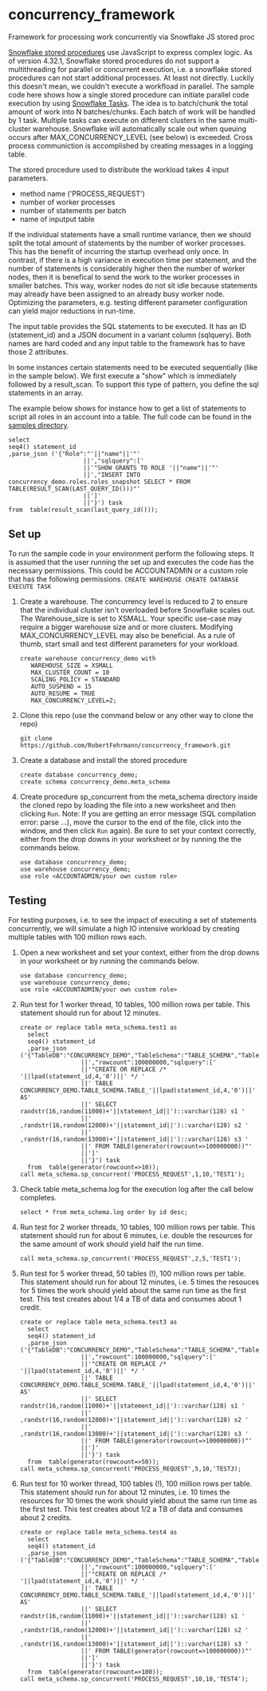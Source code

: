 # concurrency_framework
Framework for processing work concurrently via Snowflake JS stored proc 


[Snowflake stored procedures](https://docs.snowflake.com/en/sql-reference/stored-procedures-overview.html) use JavaScript to express complex logic. As of version 4.32.1, Snowflake stored procedures do not support a multithreading for parallel or concurrent execution, i.e. a snowflake stored procedures can not start additional processes. At least not directly. Luckily this doesn't mean, we couldn't execute a workfload in parallel. The sample code here shows how a single stored procedure can initiate parallel code execution by using [Snowflake Tasks](https://docs.snowflake.com/en/user-guide/tasks-intro.html). The idea is to batch/chunk the total amount of work into N batches/chunks. Each batch of work will be handled by 1 task. Multiple tasks can execute on different clusters in the same multi-cluster warehouse. Snowflake will automatically scale out when queuing occurs after MAX_CONCURRENCY_LEVEL (see below) is exceeded. Cross process communiction is accomplished by creating messages in a logging table.

The stored procedure used to distribute the workload takes 4 input parameters.
* method name ('PROCESS_REQUEST') 
* number of worker processes
* number of statements per batch
* name of inputput table 

If the individual statements have a small runtime variance, then we should split the total amount of statements by the number of worker processes. This has the benefit of incurring the startup overhead only once. In contrast, if there is a high variance in execution time per statement, and the number of statements is considerably higher then the number of worker nodes, then it is benefical to send the work to the worker processes in smaller batches. This way, worker nodes do not sit idle because statements may already have been assigned to an already busy worker node. Optimizing the parameters, e.g. testing different parameter configuration can yield major reductions in run-time.

The input table provides the SQL statements to be executed. It has an ID (statement_id) and a JSON document in a variant column (sqlquery). Both names are hard coded and any input table to the framework has to have those 2 attributes. 

In some instances certain statements need to be executed sequentially (like in the sample below). We first execute a "show" which is immediately followed by a result_scan. To support this type of pattern, you define the sql statements in an array.

The example below shows for instance how to get a list of statements to script all roles in an account into a table. The full code can be found in the [samples directory](samples).

```
select 
seq4() statement_id
,parse_json ('{"Role":"'||"name"||'"'
                     ||',"sqlquery":['
                     ||'"SHOW GRANTS TO ROLE '||"name"||'"'
                     ||',"INSERT INTO concurrency_demo.roles.roles_snapshot SELECT * FROM TABLE(RESULT_SCAN(LAST_QUERY_ID()))"'
                     ||']'
                     ||'}') task
from  table(result_scan(last_query_id()));
```

## Set up
To run the sample code in your environment perform the following steps. It is assumed that the user running the set up and executes the code has the necessary permissions. This could be ACCOUNTADMIN or a custom role that has the following permissions.
    ```
    CREATE WAREHOUSE
    CREATE DATABASE
    EXECUTE TASK
    ```
1. Create a warehouse. The concurrency level is reduced to 2 to ensure that the individual cluster isn't overloaded before Snowflake scales out. The Warehouse_size is set to XSMALL. Your specific use-case may require a bigger warehouse size and or more clusters. Modifying MAX_CONCURRENCY_LEVEL may also be beneficial. As a rule of thumb, start small and test different parameters for your workload.   
    ```
    create warehouse concurrency_demo with
       WAREHOUSE_SIZE = XSMALL
       MAX_CLUSTER_COUNT = 10
       SCALING_POLICY = STANDARD
       AUTO_SUSPEND = 15
       AUTO_RESUME = TRUE
       MAX_CONCURRENCY_LEVEL=2;
    ```
1. Clone this repo (use the command below or any other way to clone the repo)
    ```
    git clone https://github.com/RobertFehrmann/concurrency_framework.git
    ```
1. Create a database and install the stored procedure 
    ```
    create database concurrency_demo;
    create schema concurrency_demo.meta_schema
    ```
1. Create procedure sp_concurrent from the meta_schema directory inside the cloned repo by loading the file into a new worksheet and then clicking `Run`. Note: If you are getting an error message (SQL compilation error: parse ...), move the cursor to the end of the file, click into the window, and then click `Run` again). Be sure to set your context correctly, either from the drop downs in your worksheet or by running the the commands below.
    ```
    use database concurrency_demo;
    use warehouse concurrency_demo;
    use role <ACCOUNTADMIN/your own custom role>
    ```

## Testing

For testing purposes, i.e. to see the impact of executing a set of statements concurrently, we will simulate a high IO intensive workload by creating multiple tables with 100 million rows each. 

1. Open a new worksheet and set your context, either from the drop downs in your worksheet or by running the commands below.  
    ```
    use database concurrency_demo;
    use warehouse concurrency_demo;
    use role <ACCOUNTADMIN/your own custom role>
    ```
1. Run test for 1 worker thread, 10 tables, 100 million rows per table. This statement should run for about 12 minutes.
    ```
    create or replace table meta_schema.test1 as 
      select 
      seq4() statement_id
      ,parse_json ('{"TableDB":"CONCURRENCY_DEMO","TableSchema":"TABLE_SCHEMA","Table":"TABLE_'||lpad(statement_id,4,'0')||'"'
                     ||',"rowcount":100000000,"sqlquery":['
                     ||'"CREATE OR REPLACE /* '||lpad(statement_id,4,'0')||' */ '
                     ||' TABLE CONCURRENCY_DEMO.TABLE_SCHEMA.TABLE_'||lpad(statement_id,4,'0')||' AS'
                     ||' SELECT randstr(16,random(11000)+'||statement_id||')::varchar(128) s1 '
                     ||'  ,randstr(16,random(12000)+'||statement_id||')::varchar(128) s2 '
                     ||'  ,randstr(16,random(13000)+'||statement_id||')::varchar(128) s3 '
                     ||' FROM TABLE(generator(rowcount=>100000000))"'
                     ||']'
                     ||'}') task
      from  table(generator(rowcount=>10));
    call meta_schema.sp_concurrent('PROCESS_REQUEST',1,10,'TEST1');
    ```
1. Check table meta_schema.log for the execution log after the call below completes. 
    ```
    select * from meta_schema.log order by id desc;
    ```
1. Run test for 2 worker threads, 10 tables, 100 million rows per table. This statement should run for about 6 minutes, i.e. double the resources for the same amount of work should yield half the run time. 
    ```
    call meta_schema.sp_concurrent('PROCESS_REQUEST',2,5,'TEST1');
    ```
1. Run test for 5 worker thread, 50 tables (!), 100 million rows per table. This statement should run for about 12 minutes, i.e. 5 times the resouces for 5 times the work should yield about the same run time as the first test. This test creates about 1/4 a TB of data and consumes about 1 credit.
    ```
    create or replace table meta_schema.test3 as 
      select 
      seq4() statement_id
      ,parse_json ('{"TableDB":"CONCURRENCY_DEMO","TableSchema":"TABLE_SCHEMA","Table":"TABLE_'||lpad(statement_id,4,'0')||'"'
                     ||',"rowcount":100000000,"sqlquery":['
                     ||'"CREATE OR REPLACE /* '||lpad(statement_id,4,'0')||' */ '
                     ||' TABLE CONCURRENCY_DEMO.TABLE_SCHEMA.TABLE_'||lpad(statement_id,4,'0')||' AS'
                     ||' SELECT randstr(16,random(11000)+'||statement_id||')::varchar(128) s1 '
                     ||'  ,randstr(16,random(12000)+'||statement_id||')::varchar(128) s2 '
                     ||'  ,randstr(16,random(13000)+'||statement_id||')::varchar(128) s3 '
                     ||' FROM TABLE(generator(rowcount=>100000000))"'
                     ||']'
                     ||'}') task
      from  table(generator(rowcount=>50));    
    call meta_schema.sp_concurrent('PROCESS_REQUEST',5,10,'TEST3);
    ```
1. Run test for 10 worker thread, 100 tables (!), 100 million rows per table. This statement should run for about 12 minutes, i.e. 10 times the resources for 10 times the work should yield about the same run time as the first test. This test creates about 1/2 a TB of data and consumes about 2 credits.
    ```
    create or replace table meta_schema.test4 as 
      select 
      seq4() statement_id
      ,parse_json ('{"TableDB":"CONCURRENCY_DEMO","TableSchema":"TABLE_SCHEMA","Table":"TABLE_'||lpad(statement_id,4,'0')||'"'
                     ||',"rowcount":100000000,"sqlquery":['
                     ||'"CREATE OR REPLACE /* '||lpad(statement_id,4,'0')||' */ '
                     ||' TABLE CONCURRENCY_DEMO.TABLE_SCHEMA.TABLE_'||lpad(statement_id,4,'0')||' AS'
                     ||' SELECT randstr(16,random(11000)+'||statement_id||')::varchar(128) s1 '
                     ||'  ,randstr(16,random(12000)+'||statement_id||')::varchar(128) s2 '
                     ||'  ,randstr(16,random(13000)+'||statement_id||')::varchar(128) s3 '
                     ||' FROM TABLE(generator(rowcount=>100000000))"'
                     ||']'
                     ||'}') task
      from  table(generator(rowcount=>100));
    call meta_schema.sp_concurrent('PROCESS_REQUEST',10,10,'TEST4');
    ```

